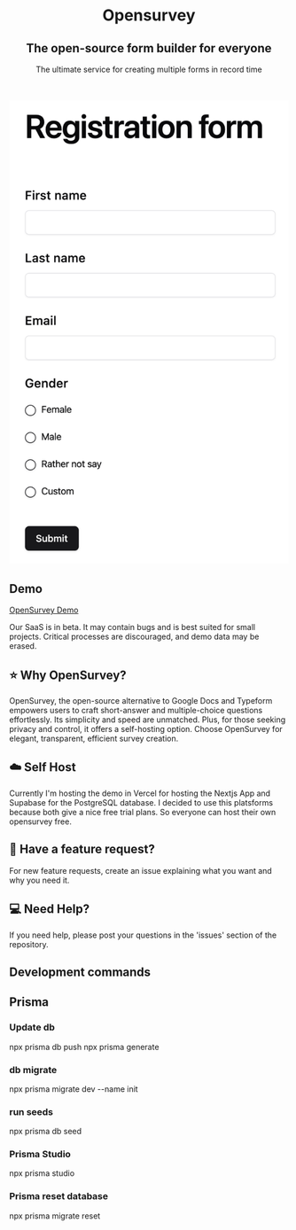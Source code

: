<h1 align="center">Opensurvey</h1>

<h2 align="center">The open-source form builder for everyone</h2>

<div align="center">
The ultimate service for creating multiple forms in record time
</div>

<br>
<br>

![Alt text](public/home-image.png)

## Demo

[OpenSurvey Demo](https://opensurvey.vercel.app/)

Our SaaS is in beta. It may contain bugs and is best suited for small projects. Critical processes are discouraged, and demo data may be erased.

## ⭐️ Why OpenSurvey?

OpenSurvey, the open-source alternative to Google Docs and Typeform empowers users to craft short-answer and multiple-choice questions effortlessly. Its simplicity and speed are unmatched. Plus, for those seeking privacy and control, it offers a self-hosting option. Choose OpenSurvey for elegant, transparent, efficient survey creation.

## ☁️ Self Host

Currently I'm hosting the demo in Vercel for hosting the Nextjs App and Supabase for the PostgreSQL database.
I decided to use this platsforms because both give a nice free trial plans. So everyone can host their own
opensurvey free.

## 🚀 Have a feature request?

For new feature requests, create an issue explaining what you want and why you need it.

## 💻 Need Help?

If you need help, please post your questions in the 'issues' section of the repository.

## Development commands

## Prisma

### Update db

npx prisma db push
npx prisma generate

### db migrate

npx prisma migrate dev --name init

### run seeds

npx prisma db seed

### Prisma Studio

npx prisma studio

### Prisma reset database

npx prisma migrate reset
